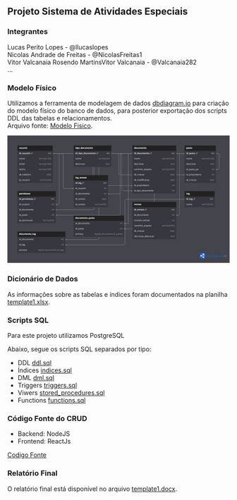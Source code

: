 ## Projeto Sistema de Atividades Especiais

### Integrantes

Lucas Perito Lopes - @llucaslopes<br>
Nicolas Andrade de Freitas - @NicolasFreitas1 <br>
Vitor Valcanaia Rosendo MartinsVitor Valcanaia - @Valcanaia282<br>
...

### Modelo Físico

Utilizamos a ferramenta de modelagem de dados [dbdiagram.io](https://dbdiagram.io/) para criação do modelo físico do banco de dados, para posterior exportação dos scripts DDL das tabelas e relacionamentos.<br>
Arquivo fonte: [Modelo Fisico](https://dbdiagram.io/d/trabalho-banco-2-66721ca25a764b3c72d30f59).<br>

![Modelo Fisico](./Modelo_fisico/Modelo%20ER.jpeg)

### Dicionário de Dados

As informações sobre as tabelas e índices foram documentados na planilha [template1.xlsx](dicionario_de_dados/Dicionário%20de%20dados%20.xlsx).

### Scripts SQL

Para este projeto utilizamos PostgreSQL

Abaixo, segue os scripts SQL separados por tipo:

- DDL [ddl.sql](scripts_sql/create_sql.txt)
- Índices [indices.sql](scripts_sql/create_index_sql.txt)
- DML [dml.sql](scripts_sql/insert_sql.txt)
- Triggers [triggers.sql](scripts_sql/triggers_sql.txt)
- Viwers [stored_procedures.sql](scripts_sql/viewers_sql.txt)
- Functions [functions.sql](scripts_sql/function_sql.txt)

### Código Fonte do CRUD

- Backend: NodeJS
- Frontend: ReactJs

[Codigo Fonte](app/)

### Relatório Final

O relatório final está disponível no arquivo [template1.docx](relatorio/template1.docx).
